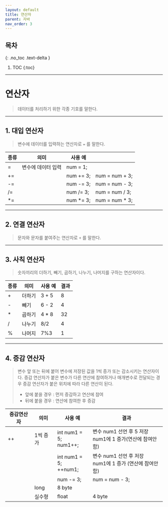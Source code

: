 ```yaml
---
layout: default
title: 연산자
parent: 자바
nav_order: 3
---
```

## 목차
{: .no_toc .text-delta }

1. TOC
{:toc}
---

# **연산자**
> 데이터를 처리하기 위한 각종 기호를 말한다.

---

## **1. 대입 연산자**
> 변수에 데이터를 입력하는 연산자로 `=` 를 말한다.
>
|종류|의미|사용 예| |
|--|-----|-----|-----|
|=|변수에 데이터 입력|num = 1;| |
|+=| |num += 3;|num = num + 3;|
|-=| |num -= 3;|num = num - 3;|
|/=| |num /= 3;|num = num / 3;|
|*=| |num *= 3;|num = num * 3;|

---

## **2. 연결 연산자**
> 문자와 문자를 붙여주는 연산자로 `+` 를 말한다.

---

## **3. 사칙 연산자**
> 숫자끼리의 더하기, 빼기, 곱하기, 나누기, 나머지를 구하는 연산자이다. 
> 
|종류|의미|사용 예|결과|
|--|-----|-----|-----|
|+|더하기|3 + 5|8|
|-|빼기|6 - 2|4|
|*|곱하기|4 * 8|32|
|/|나누기|8/2|4|
|%|나머지|7%3|1|

---

## **4. 증감 연산자**
> 변수 앞 또는 뒤에 붙어 변수에 저장된 값을 1씩 증가 또는 감소시키는 연산자이다.
> 증감 연산자가 붙은 변수가 다른 연산에 참여하거나 매개변수로 전달되는 경우 증감 연산자가 붙은 위치에 따라 다른 연산이 된다.
> + 앞에 붙을 경우 : 먼저 증감하고 연산에 참여
> + 뒤에 붙을 경우 : 연산에 참여한 후 증감
> 
|증감연산자|의미|사용 예|결과|
|--|-----|-----|-----|
|++|1씩 증가|int num1 = 5;<br>num1++;|변수 num1 선언 후 5 저장<br>num1에 1 증가(연산에 참여안함)|
| | |int num1 = 5;<br>++num1;|변수 num1 선언 후 저장<br>num1에 1 증가 (연산에 참여안함)|
| | |num -= 3;|num = num - 3;|
| |long|8 byte|
| |실수형 |float|4 byte|